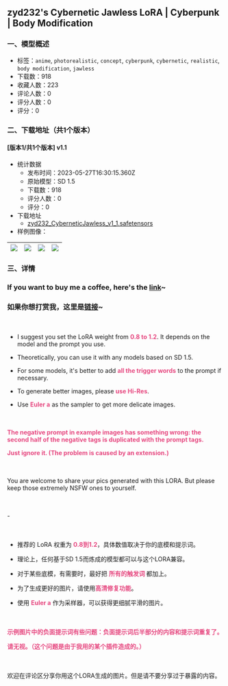 ## zyd232's Cybernetic Jawless LoRA | Cyberpunk | Body Modification
### 一、模型概述

- 标签：`anime`, `photorealistic`, `concept`, `cyberpunk`, `cybernetic`, `realistic`, `body modification`, `jawless`
- 下载数：918
- 收藏人数：223
- 评论人数：0
- 评分人数：0
- 评分：0

### 二、下载地址（共1个版本）

#### [版本1/共1个版本] v1.1

- 统计数据
  - 发布时间：2023-05-27T16:30:15.360Z
  - 原始模型：SD 1.5
  - 下载数：918
  - 评分人数：0
  - 评分：0
- 下载地址
  - [zyd232_CyberneticJawless_v1_1.safetensors](https://civitai.com/api/download/models/82893)
- 样例图像：

| <img src="https://image.civitai.com/xG1nkqKTMzGDvpLrqFT7WA/9c57080b-acff-42f6-92d3-6aa01454609e/width=450/933932.jpeg" /> | <img src="https://image.civitai.com/xG1nkqKTMzGDvpLrqFT7WA/9b60ea52-9a8c-4feb-a838-dd6afc6687bd/width=450/933928.jpeg" /> | <img src="https://image.civitai.com/xG1nkqKTMzGDvpLrqFT7WA/8e88b7be-802f-41eb-8094-17454b6032c6/width=450/933927.jpeg" /> | <img src="https://image.civitai.com/xG1nkqKTMzGDvpLrqFT7WA/d69ad5d0-6e52-4937-a125-bc2a18dd7169/width=450/933931.jpeg" /> |
| ---- | ---- | ---- | ---- |


### 三、详情
<h3 id="if-you-want-to-buy-me-a-coffee-heres-the-link">If you want to buy me a coffee, here's the <a target="_blank" rel="ugc" href="https://afdian.net/a/zyd232"><strong>link</strong></a>~</h3><h3 id="heading-3">如果你想打赏我，这里是<a target="_blank" rel="ugc" href="https://afdian.net/a/zyd232"><strong>链接</strong></a>~</h3><p>　</p><ul><li><p>I suggest you set the LoRA weight from <strong><span style="color:rgb(230, 73, 128)">0.8 to 1.2</span></strong>. It depends on the model and the prompt you use.</p></li><li><p>Theoretically, you can use it with any models based on SD 1.5.</p></li><li><p>For some models, it's better to add <strong><span style="color:rgb(230, 73, 128)">all the trigger words</span></strong> to the prompt if necessary.</p></li><li><p>To generate better images, please <strong><span style="color:rgb(230, 73, 128)">use Hi-Res</span></strong>.</p></li><li><p>Use <strong><span style="color:rgb(230, 73, 128)">Euler a</span></strong> as the sampler to get more delicate images.</p></li></ul><p>　</p><p><strong><span style="color:rgb(230, 73, 128)">The negative prompt in example images has something wrong: the second half of the negative tags is duplicated with the prompt tags. </span></strong></p><p><strong><span style="color:rgb(230, 73, 128)">Just ignore it. (The problem is caused by an extension.)</span></strong></p><p>　</p><p>You are welcome to share your pics generated with this LORA. But please keep those extremely NSFW ones to yourself.</p><p>　</p><p>-</p><p>　</p><ul><li><p>推荐的 LoRA 权重为 <strong><span style="color:rgb(230, 73, 128)">0.8到1.2</span></strong>，具体数值取决于你的底模和提示词。</p></li><li><p>理论上，任何基于SD 1.5而炼成的模型都可以与这个LORA兼容。</p></li><li><p>对于某些底模，有需要时，最好把 <strong><span style="color:rgb(230, 73, 128)">所有的触发词</span> </strong>都加上。</p></li><li><p>为了生成更好的图片，请使用<strong><span style="color:rgb(230, 73, 128)">高清修复功能</span></strong>。</p></li><li><p>使用 <strong><span style="color:rgb(230, 73, 128)">Euler a</span></strong> 作为采样器，可以获得更细腻平滑的图片。</p></li></ul><p>　</p><p><strong><span style="color:rgb(230, 73, 128)">示例图片中的负面提示词有些问题：负面提示词后半部分的内容和提示词重复了。</span></strong></p><p><strong><span style="color:rgb(230, 73, 128)">请无视。（这个问题是由于我用的某个插件造成的。）</span></strong></p><p>　</p><p>欢迎在评论区分享你用这个LORA生成的图片。但是请不要分享过于暴露的内容。</p>